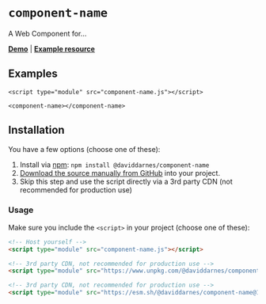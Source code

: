 # `component-name`

A Web Component for…

**[Demo](https://daviddarnes.github.io/component-name/demo.html)** | **[Example resource](https://darn.es/blog-post)**

## Examples

```
<script type="module" src="component-name.js"></script>

<component-name></component-name>
```

## Installation

You have a few options (choose one of these):

1. Install via [npm](https://www.npmjs.com/package/@daviddarnes/component-name): `npm install @daviddarnes/component-name`
1. [Download the source manually from GitHub](https://github.com/daviddarnes/component-name/releases) into your project.
1. Skip this step and use the script directly via a 3rd party CDN (not recommended for production use)

### Usage

Make sure you include the `<script>` in your project (choose one of these):

```html
<!-- Host yourself -->
<script type="module" src="component-name.js"></script>
```

```html
<!-- 3rd party CDN, not recommended for production use -->
<script type="module" src="https://www.unpkg.com/@daviddarnes/component-name@1.0.0/component-name.js"></script>
```

```html
<!-- 3rd party CDN, not recommended for production use -->
<script type="module" src="https://esm.sh/@daviddarnes/component-name@1.0.0"></script>
```
